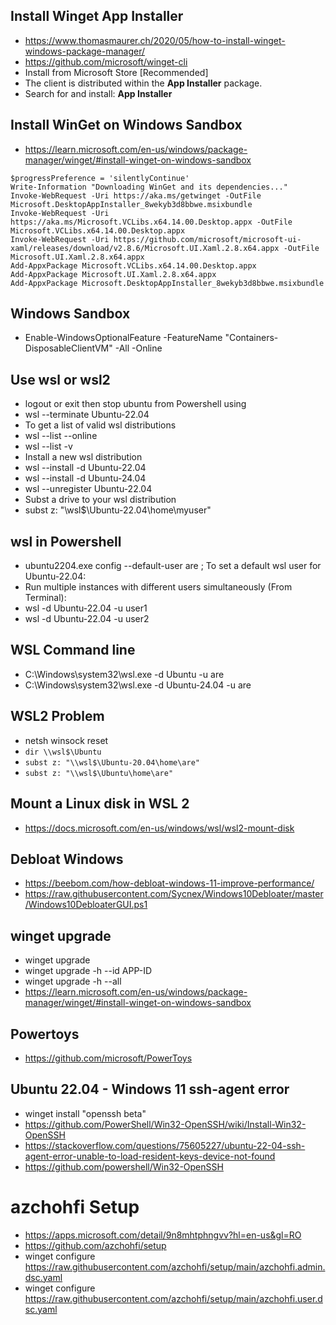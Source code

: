 ## Install Winget App Installer
- https://www.thomasmaurer.ch/2020/05/how-to-install-winget-windows-package-manager/
- https://github.com/microsoft/winget-cli
- Install from Microsoft Store [Recommended]
- The client is distributed within the **App Installer** package.
- Search for and install: **App Installer**

## Install WinGet on Windows Sandbox
- https://learn.microsoft.com/en-us/windows/package-manager/winget/#install-winget-on-windows-sandbox
```
$progressPreference = 'silentlyContinue'
Write-Information "Downloading WinGet and its dependencies..."
Invoke-WebRequest -Uri https://aka.ms/getwinget -OutFile Microsoft.DesktopAppInstaller_8wekyb3d8bbwe.msixbundle
Invoke-WebRequest -Uri https://aka.ms/Microsoft.VCLibs.x64.14.00.Desktop.appx -OutFile Microsoft.VCLibs.x64.14.00.Desktop.appx
Invoke-WebRequest -Uri https://github.com/microsoft/microsoft-ui-xaml/releases/download/v2.8.6/Microsoft.UI.Xaml.2.8.x64.appx -OutFile Microsoft.UI.Xaml.2.8.x64.appx
Add-AppxPackage Microsoft.VCLibs.x64.14.00.Desktop.appx
Add-AppxPackage Microsoft.UI.Xaml.2.8.x64.appx
Add-AppxPackage Microsoft.DesktopAppInstaller_8wekyb3d8bbwe.msixbundle
```

## Windows Sandbox
- Enable-WindowsOptionalFeature -FeatureName "Containers-DisposableClientVM" -All -Online

## Use wsl or wsl2
- logout or exit then stop ubuntu from Powershell using
- wsl --terminate Ubuntu-22.04
- To get a list of valid wsl distributions
- wsl --list --online
- wsl --list -v
- Install a new wsl distribution
- wsl --install -d Ubuntu-22.04
- wsl --install -d Ubuntu-24.04
- wsl --unregister Ubuntu-22.04
- Subst a drive to your wsl distribution
- subst z: "\\wsl$\Ubuntu-22.04\home\myuser"

## wsl in Powershell 
- ubuntu2204.exe config --default-user are ; To set a default wsl user for Ubuntu-22.04:
- Run multiple instances with different users simultaneously (From Terminal):
- wsl -d Ubuntu-22.04 -u user1
- wsl -d Ubuntu-22.04 -u user2


## WSL Command line
- C:\Windows\system32\wsl.exe -d Ubuntu -u are
- C:\Windows\system32\wsl.exe -d Ubuntu-24.04 -u are

## WSL2 Problem
- netsh winsock reset
- `dir \\wsl$\Ubuntu`
- `subst z: "\\wsl$\Ubuntu-20.04\home\are"`
- `subst z: "\\wsl$\Ubuntu\home\are"`

## Mount a Linux disk in WSL 2
- https://docs.microsoft.com/en-us/windows/wsl/wsl2-mount-disk

## Debloat Windows
- https://beebom.com/how-debloat-windows-11-improve-performance/
- https://raw.githubusercontent.com/Sycnex/Windows10Debloater/master/Windows10DebloaterGUI.ps1

## winget upgrade
- winget upgrade
- winget upgrade -h --id APP-ID
- winget upgrade -h --all
- https://learn.microsoft.com/en-us/windows/package-manager/winget/#install-winget-on-windows-sandbox


## Powertoys
- https://github.com/microsoft/PowerToys

## Ubuntu 22.04 - Windows 11 ssh-agent error
- winget install "openssh beta"
- https://github.com/PowerShell/Win32-OpenSSH/wiki/Install-Win32-OpenSSH
- https://stackoverflow.com/questions/75605227/ubuntu-22-04-ssh-agent-error-unable-to-load-resident-keys-device-not-found
- https://github.com/powershell/Win32-OpenSSH

# azchohfi  Setup
- https://apps.microsoft.com/detail/9n8mhtphngvv?hl=en-us&gl=RO
- https://github.com/azchohfi/setup
- winget configure https://raw.githubusercontent.com/azchohfi/setup/main/azchohfi.admin.dsc.yaml
- winget configure https://raw.githubusercontent.com/azchohfi/setup/main/azchohfi.user.dsc.yaml

